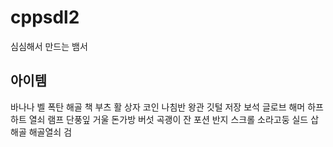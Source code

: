 # cppsdl2
 
심심해서 만드는 뱀서

## 아이템

바나나
벨 
폭탄
해골
책
부츠
활
상자
코인
나침반
왕관
깃털
저장
보석
글로브
해머
하프
하트 
열쇠
램프
단풍잎
거울
돈가방
버섯
곡괭이
잔
포션
반지
스크롤
소라고둥
실드
삽
해골
해골열쇠
검

